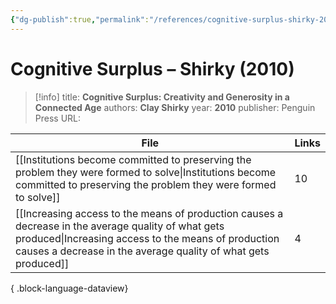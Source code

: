```yaml
---
{"dg-publish":true,"permalink":"/references/cognitive-surplus-shirky-2010/"}
---
```



# Cognitive Surplus – Shirky (2010)

> [!info]
> title: **Cognitive Surplus: Creativity and Generosity in a Connected Age**
> authors: **Clay Shirky**
> year: **2010**
> publisher: Penguin Press
> URL: 


| File                                                                                                                                                                                                                            | Links |
| ------------------------------------------------------------------------------------------------------------------------------------------------------------------------------------------------------------------------------- | ----- |
| [[Institutions become committed to preserving the problem they were formed to solve\|Institutions become committed to preserving the problem they were formed to solve]]                                                     | 10    |
| [[Increasing access to the means of production causes a decrease in the average quality of what gets produced\|Increasing access to the means of production causes a decrease in the average quality of what gets produced]] | 4     |

{ .block-language-dataview}